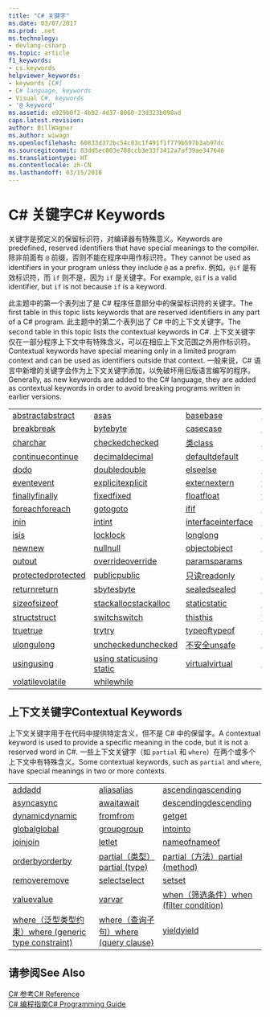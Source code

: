 ```yaml
---
title: "C# 关键字"
ms.date: 03/07/2017
ms.prod: .net
ms.technology:
- devlang-csharp
ms.topic: article
f1_keywords:
- cs.keywords
helpviewer_keywords:
- keywords [C#]
- C# language, keywords
- Visual C#, keywords
- '@ keyword'
ms.assetid: e929b0f2-4b92-4d37-8060-23d323b098ad
caps.latest.revision: 
author: BillWagner
ms.author: wiwagn
ms.openlocfilehash: 60833d372bc54c83c1f491f1f779b597b3ab97dc
ms.sourcegitcommit: 83dd5ec003e788ccb3e33f3412a7af39ae347646
ms.translationtype: HT
ms.contentlocale: zh-CN
ms.lasthandoff: 03/15/2018
---
```

# <a name="c-keywords"></a><span data-ttu-id="b42a6-102">C# 关键字</span><span class="sxs-lookup"><span data-stu-id="b42a6-102">C# Keywords</span></span>
<span data-ttu-id="b42a6-103">关键字是预定义的保留标识符，对编译器有特殊意义。</span><span class="sxs-lookup"><span data-stu-id="b42a6-103">Keywords are predefined, reserved identifiers that have special meanings to the compiler.</span></span> <span data-ttu-id="b42a6-104">除非前面有 `@` 前缀，否则不能在程序中用作标识符。</span><span class="sxs-lookup"><span data-stu-id="b42a6-104">They cannot be used as identifiers in your program unless they include `@` as a prefix.</span></span> <span data-ttu-id="b42a6-105">例如，`@if` 是有效标识符，而 `if` 则不是，因为 `if` 是关键字。</span><span class="sxs-lookup"><span data-stu-id="b42a6-105">For example, `@if` is a valid identifier, but `if` is not because `if` is a keyword.</span></span>  
  
 <span data-ttu-id="b42a6-106">此主题中的第一个表列出了是 C# 程序任意部分中的保留标识符的关键字。</span><span class="sxs-lookup"><span data-stu-id="b42a6-106">The first table in this topic lists keywords that are reserved identifiers in any part of a C# program.</span></span> <span data-ttu-id="b42a6-107">此主题中的第二个表列出了 C# 中的上下文关键字。</span><span class="sxs-lookup"><span data-stu-id="b42a6-107">The second table in this topic lists the contextual keywords in C#.</span></span> <span data-ttu-id="b42a6-108">上下文关键字仅在一部分程序上下文中有特殊含义，可以在相应上下文范围之外用作标识符。</span><span class="sxs-lookup"><span data-stu-id="b42a6-108">Contextual keywords have special meaning only in a limited program context and can be used as identifiers outside that context.</span></span> <span data-ttu-id="b42a6-109">一般来说，C# 语言中新增的关键字会作为上下文关键字添加，以免破坏用旧版语言编写的程序。</span><span class="sxs-lookup"><span data-stu-id="b42a6-109">Generally, as new keywords are added to the C# language, they are added as contextual keywords in order to avoid breaking programs written in earlier versions.</span></span>  
  
|||||  
|---|---|---|---|  
|[<span data-ttu-id="b42a6-110">abstract</span><span class="sxs-lookup"><span data-stu-id="b42a6-110">abstract</span></span>](../../../csharp/language-reference/keywords/abstract.md)|[<span data-ttu-id="b42a6-111">as</span><span class="sxs-lookup"><span data-stu-id="b42a6-111">as</span></span>](../../../csharp/language-reference/keywords/as.md)|[<span data-ttu-id="b42a6-112">base</span><span class="sxs-lookup"><span data-stu-id="b42a6-112">base</span></span>](../../../csharp/language-reference/keywords/base.md)|[<span data-ttu-id="b42a6-113">bool</span><span class="sxs-lookup"><span data-stu-id="b42a6-113">bool</span></span>](../../../csharp/language-reference/keywords/bool.md)|  
|[<span data-ttu-id="b42a6-114">break</span><span class="sxs-lookup"><span data-stu-id="b42a6-114">break</span></span>](../../../csharp/language-reference/keywords/break.md)|[<span data-ttu-id="b42a6-115">byte</span><span class="sxs-lookup"><span data-stu-id="b42a6-115">byte</span></span>](../../../csharp/language-reference/keywords/byte.md)|[<span data-ttu-id="b42a6-116">case</span><span class="sxs-lookup"><span data-stu-id="b42a6-116">case</span></span>](../../../csharp/language-reference/keywords/switch.md)|[<span data-ttu-id="b42a6-117">catch</span><span class="sxs-lookup"><span data-stu-id="b42a6-117">catch</span></span>](../../../csharp/language-reference/keywords/try-catch.md)|  
|[<span data-ttu-id="b42a6-118">char</span><span class="sxs-lookup"><span data-stu-id="b42a6-118">char</span></span>](../../../csharp/language-reference/keywords/char.md)|[<span data-ttu-id="b42a6-119">checked</span><span class="sxs-lookup"><span data-stu-id="b42a6-119">checked</span></span>](../../../csharp/language-reference/keywords/checked.md)|[<span data-ttu-id="b42a6-120">类</span><span class="sxs-lookup"><span data-stu-id="b42a6-120">class</span></span>](../../../csharp/language-reference/keywords/class.md)|[<span data-ttu-id="b42a6-121">const</span><span class="sxs-lookup"><span data-stu-id="b42a6-121">const</span></span>](../../../csharp/language-reference/keywords/const.md)|  
|[<span data-ttu-id="b42a6-122">continue</span><span class="sxs-lookup"><span data-stu-id="b42a6-122">continue</span></span>](../../../csharp/language-reference/keywords/continue.md)|[<span data-ttu-id="b42a6-123">decimal</span><span class="sxs-lookup"><span data-stu-id="b42a6-123">decimal</span></span>](../../../csharp/language-reference/keywords/decimal.md)|[<span data-ttu-id="b42a6-124">default</span><span class="sxs-lookup"><span data-stu-id="b42a6-124">default</span></span>](../../../csharp/language-reference/keywords/default.md)|[<span data-ttu-id="b42a6-125">delegate</span><span class="sxs-lookup"><span data-stu-id="b42a6-125">delegate</span></span>](../../../csharp/language-reference/keywords/delegate.md)|  
|[<span data-ttu-id="b42a6-126">do</span><span class="sxs-lookup"><span data-stu-id="b42a6-126">do</span></span>](../../../csharp/language-reference/keywords/do.md)|[<span data-ttu-id="b42a6-127">double</span><span class="sxs-lookup"><span data-stu-id="b42a6-127">double</span></span>](../../../csharp/language-reference/keywords/double.md)|[<span data-ttu-id="b42a6-128">else</span><span class="sxs-lookup"><span data-stu-id="b42a6-128">else</span></span>](../../../csharp/language-reference/keywords/if-else.md)|[<span data-ttu-id="b42a6-129">enum</span><span class="sxs-lookup"><span data-stu-id="b42a6-129">enum</span></span>](../../../csharp/language-reference/keywords/enum.md)|  
|[<span data-ttu-id="b42a6-130">event</span><span class="sxs-lookup"><span data-stu-id="b42a6-130">event</span></span>](../../../csharp/language-reference/keywords/event.md)|[<span data-ttu-id="b42a6-131">explicit</span><span class="sxs-lookup"><span data-stu-id="b42a6-131">explicit</span></span>](../../../csharp/language-reference/keywords/explicit.md)|[<span data-ttu-id="b42a6-132">extern</span><span class="sxs-lookup"><span data-stu-id="b42a6-132">extern</span></span>](../../../csharp/language-reference/keywords/extern.md)|[<span data-ttu-id="b42a6-133">false</span><span class="sxs-lookup"><span data-stu-id="b42a6-133">false</span></span>](../../../csharp/language-reference/keywords/false.md)|  
|[<span data-ttu-id="b42a6-134">finally</span><span class="sxs-lookup"><span data-stu-id="b42a6-134">finally</span></span>](../../../csharp/language-reference/keywords/try-finally.md)|[<span data-ttu-id="b42a6-135">fixed</span><span class="sxs-lookup"><span data-stu-id="b42a6-135">fixed</span></span>](../../../csharp/language-reference/keywords/fixed-statement.md)|[<span data-ttu-id="b42a6-136">float</span><span class="sxs-lookup"><span data-stu-id="b42a6-136">float</span></span>](../../../csharp/language-reference/keywords/float.md)|[<span data-ttu-id="b42a6-137">for</span><span class="sxs-lookup"><span data-stu-id="b42a6-137">for</span></span>](../../../csharp/language-reference/keywords/for.md)|  
|[<span data-ttu-id="b42a6-138">foreach</span><span class="sxs-lookup"><span data-stu-id="b42a6-138">foreach</span></span>](../../../csharp/language-reference/keywords/foreach-in.md)|[<span data-ttu-id="b42a6-139">goto</span><span class="sxs-lookup"><span data-stu-id="b42a6-139">goto</span></span>](../../../csharp/language-reference/keywords/goto.md)|[<span data-ttu-id="b42a6-140">if</span><span class="sxs-lookup"><span data-stu-id="b42a6-140">if</span></span>](../../../csharp/language-reference/keywords/if-else.md)|[<span data-ttu-id="b42a6-141">implicit</span><span class="sxs-lookup"><span data-stu-id="b42a6-141">implicit</span></span>](../../../csharp/language-reference/keywords/implicit.md)|  
|[<span data-ttu-id="b42a6-142">in</span><span class="sxs-lookup"><span data-stu-id="b42a6-142">in</span></span>](../../../csharp/language-reference/keywords/in.md)|[<span data-ttu-id="b42a6-143">int</span><span class="sxs-lookup"><span data-stu-id="b42a6-143">int</span></span>](../../../csharp/language-reference/keywords/int.md)|[<span data-ttu-id="b42a6-144">interface</span><span class="sxs-lookup"><span data-stu-id="b42a6-144">interface</span></span>](../../../csharp/language-reference/keywords/interface.md)|[<span data-ttu-id="b42a6-145">internal</span><span class="sxs-lookup"><span data-stu-id="b42a6-145">internal</span></span>](../../../csharp/language-reference/keywords/internal.md)|
|[<span data-ttu-id="b42a6-146">is</span><span class="sxs-lookup"><span data-stu-id="b42a6-146">is</span></span>](../../../csharp/language-reference/keywords/is.md)|[<span data-ttu-id="b42a6-147">lock</span><span class="sxs-lookup"><span data-stu-id="b42a6-147">lock</span></span>](../../../csharp/language-reference/keywords/lock-statement.md)|[<span data-ttu-id="b42a6-148">long</span><span class="sxs-lookup"><span data-stu-id="b42a6-148">long</span></span>](../../../csharp/language-reference/keywords/long.md)|[<span data-ttu-id="b42a6-149">namespace</span><span class="sxs-lookup"><span data-stu-id="b42a6-149">namespace</span></span>](../../../csharp/language-reference/keywords/namespace.md)|
|[<span data-ttu-id="b42a6-150">new</span><span class="sxs-lookup"><span data-stu-id="b42a6-150">new</span></span>](../../../csharp/language-reference/keywords/new.md)|[<span data-ttu-id="b42a6-151">null</span><span class="sxs-lookup"><span data-stu-id="b42a6-151">null</span></span>](../../../csharp/language-reference/keywords/null.md)|[<span data-ttu-id="b42a6-152">object</span><span class="sxs-lookup"><span data-stu-id="b42a6-152">object</span></span>](../../../csharp/language-reference/keywords/object.md)|[<span data-ttu-id="b42a6-153">operator</span><span class="sxs-lookup"><span data-stu-id="b42a6-153">operator</span></span>](../../../csharp/language-reference/keywords/operator.md)|
|[<span data-ttu-id="b42a6-154">out</span><span class="sxs-lookup"><span data-stu-id="b42a6-154">out</span></span>](../../../csharp/language-reference/keywords/out.md)|[<span data-ttu-id="b42a6-155">override</span><span class="sxs-lookup"><span data-stu-id="b42a6-155">override</span></span>](../../../csharp/language-reference/keywords/override.md)|[<span data-ttu-id="b42a6-156">params</span><span class="sxs-lookup"><span data-stu-id="b42a6-156">params</span></span>](../../../csharp/language-reference/keywords/params.md)|[<span data-ttu-id="b42a6-157">private</span><span class="sxs-lookup"><span data-stu-id="b42a6-157">private</span></span>](../../../csharp/language-reference/keywords/private.md)|
|[<span data-ttu-id="b42a6-158">protected</span><span class="sxs-lookup"><span data-stu-id="b42a6-158">protected</span></span>](../../../csharp/language-reference/keywords/protected.md)|[<span data-ttu-id="b42a6-159">public</span><span class="sxs-lookup"><span data-stu-id="b42a6-159">public</span></span>](../../../csharp/language-reference/keywords/public.md)|[<span data-ttu-id="b42a6-160">只读</span><span class="sxs-lookup"><span data-stu-id="b42a6-160">readonly</span></span>](../../../csharp/language-reference/keywords/readonly.md)|[<span data-ttu-id="b42a6-161">ref</span><span class="sxs-lookup"><span data-stu-id="b42a6-161">ref</span></span>](../../../csharp/language-reference/keywords/ref.md)|
|[<span data-ttu-id="b42a6-162">return</span><span class="sxs-lookup"><span data-stu-id="b42a6-162">return</span></span>](../../../csharp/language-reference/keywords/return.md)|[<span data-ttu-id="b42a6-163">sbyte</span><span class="sxs-lookup"><span data-stu-id="b42a6-163">sbyte</span></span>](../../../csharp/language-reference/keywords/sbyte.md)|[<span data-ttu-id="b42a6-164">sealed</span><span class="sxs-lookup"><span data-stu-id="b42a6-164">sealed</span></span>](../../../csharp/language-reference/keywords/sealed.md)|[<span data-ttu-id="b42a6-165">short</span><span class="sxs-lookup"><span data-stu-id="b42a6-165">short</span></span>](../../../csharp/language-reference/keywords/short.md)||
[<span data-ttu-id="b42a6-166">sizeof</span><span class="sxs-lookup"><span data-stu-id="b42a6-166">sizeof</span></span>](../../../csharp/language-reference/keywords/sizeof.md)|[<span data-ttu-id="b42a6-167">stackalloc</span><span class="sxs-lookup"><span data-stu-id="b42a6-167">stackalloc</span></span>](../../../csharp/language-reference/keywords/stackalloc.md)|[<span data-ttu-id="b42a6-168">static</span><span class="sxs-lookup"><span data-stu-id="b42a6-168">static</span></span>](../../../csharp/language-reference/keywords/static.md)|[<span data-ttu-id="b42a6-169">字符串</span><span class="sxs-lookup"><span data-stu-id="b42a6-169">string</span></span>](../../../csharp/language-reference/keywords/string.md)|
|[<span data-ttu-id="b42a6-170">struct</span><span class="sxs-lookup"><span data-stu-id="b42a6-170">struct</span></span>](../../../csharp/language-reference/keywords/struct.md)|[<span data-ttu-id="b42a6-171">switch</span><span class="sxs-lookup"><span data-stu-id="b42a6-171">switch</span></span>](../../../csharp/language-reference/keywords/switch.md)|[<span data-ttu-id="b42a6-172">this</span><span class="sxs-lookup"><span data-stu-id="b42a6-172">this</span></span>](../../../csharp/language-reference/keywords/this.md)|[<span data-ttu-id="b42a6-173">throw</span><span class="sxs-lookup"><span data-stu-id="b42a6-173">throw</span></span>](../../../csharp/language-reference/keywords/throw.md)|
|[<span data-ttu-id="b42a6-174">true</span><span class="sxs-lookup"><span data-stu-id="b42a6-174">true</span></span>](../../../csharp/language-reference/keywords/true.md)|[<span data-ttu-id="b42a6-175">try</span><span class="sxs-lookup"><span data-stu-id="b42a6-175">try</span></span>](../../../csharp/language-reference/keywords/try-catch.md)|[<span data-ttu-id="b42a6-176">typeof</span><span class="sxs-lookup"><span data-stu-id="b42a6-176">typeof</span></span>](../../../csharp/language-reference/keywords/typeof.md)|[<span data-ttu-id="b42a6-177">uint</span><span class="sxs-lookup"><span data-stu-id="b42a6-177">uint</span></span>](../../../csharp/language-reference/keywords/uint.md)|
|[<span data-ttu-id="b42a6-178">ulong</span><span class="sxs-lookup"><span data-stu-id="b42a6-178">ulong</span></span>](../../../csharp/language-reference/keywords/ulong.md)|[<span data-ttu-id="b42a6-179">unchecked</span><span class="sxs-lookup"><span data-stu-id="b42a6-179">unchecked</span></span>](../../../csharp/language-reference/keywords/unchecked.md)|[<span data-ttu-id="b42a6-180">不安全</span><span class="sxs-lookup"><span data-stu-id="b42a6-180">unsafe</span></span>](../../../csharp/language-reference/keywords/unsafe.md)|[<span data-ttu-id="b42a6-181">ushort</span><span class="sxs-lookup"><span data-stu-id="b42a6-181">ushort</span></span>](../../../csharp/language-reference/keywords/ushort.md)|
|[<span data-ttu-id="b42a6-182">using</span><span class="sxs-lookup"><span data-stu-id="b42a6-182">using</span></span>](../../../csharp/language-reference/keywords/using.md)|[<span data-ttu-id="b42a6-183">using static</span><span class="sxs-lookup"><span data-stu-id="b42a6-183">using static</span></span>](using-static.md)|[<span data-ttu-id="b42a6-184">virtual</span><span class="sxs-lookup"><span data-stu-id="b42a6-184">virtual</span></span>](../../../csharp/language-reference/keywords/virtual.md)|[<span data-ttu-id="b42a6-185">void</span><span class="sxs-lookup"><span data-stu-id="b42a6-185">void</span></span>](../../../csharp/language-reference/keywords/void.md)|
|[<span data-ttu-id="b42a6-186">volatile</span><span class="sxs-lookup"><span data-stu-id="b42a6-186">volatile</span></span>](../../../csharp/language-reference/keywords/volatile.md)|[<span data-ttu-id="b42a6-187">while</span><span class="sxs-lookup"><span data-stu-id="b42a6-187">while</span></span>](../../../csharp/language-reference/keywords/while.md)|

## <a name="contextual-keywords"></a><span data-ttu-id="b42a6-188">上下文关键字</span><span class="sxs-lookup"><span data-stu-id="b42a6-188">Contextual Keywords</span></span>  
 <span data-ttu-id="b42a6-189">上下文关键字用于在代码中提供特定含义，但不是 C# 中的保留字。</span><span class="sxs-lookup"><span data-stu-id="b42a6-189">A contextual keyword is used to provide a specific meaning in the code, but it is not a reserved word in C#.</span></span> <span data-ttu-id="b42a6-190">一些上下文关键字（如 `partial` 和 `where`）在两个或多个上下文中有特殊含义。</span><span class="sxs-lookup"><span data-stu-id="b42a6-190">Some contextual keywords, such as `partial` and `where`, have special meanings in two or more contexts.</span></span>  
  
||||  
|---|---|---|  
|[<span data-ttu-id="b42a6-191">add</span><span class="sxs-lookup"><span data-stu-id="b42a6-191">add</span></span>](../../../csharp/language-reference/keywords/add.md)|[<span data-ttu-id="b42a6-192">alias</span><span class="sxs-lookup"><span data-stu-id="b42a6-192">alias</span></span>](../../../csharp/language-reference/keywords/extern-alias.md)|[<span data-ttu-id="b42a6-193">ascending</span><span class="sxs-lookup"><span data-stu-id="b42a6-193">ascending</span></span>](../../../csharp/language-reference/keywords/ascending.md)|  
|[<span data-ttu-id="b42a6-194">async</span><span class="sxs-lookup"><span data-stu-id="b42a6-194">async</span></span>](../../../csharp/language-reference/keywords/async.md)|[<span data-ttu-id="b42a6-195">await</span><span class="sxs-lookup"><span data-stu-id="b42a6-195">await</span></span>](../../../csharp/language-reference/keywords/await.md)|[<span data-ttu-id="b42a6-196">descending</span><span class="sxs-lookup"><span data-stu-id="b42a6-196">descending</span></span>](../../../csharp/language-reference/keywords/descending.md)|  
|[<span data-ttu-id="b42a6-197">dynamic</span><span class="sxs-lookup"><span data-stu-id="b42a6-197">dynamic</span></span>](../../../csharp/language-reference/keywords/dynamic.md)|[<span data-ttu-id="b42a6-198">from</span><span class="sxs-lookup"><span data-stu-id="b42a6-198">from</span></span>](../../../csharp/language-reference/keywords/from-clause.md)|[<span data-ttu-id="b42a6-199">get</span><span class="sxs-lookup"><span data-stu-id="b42a6-199">get</span></span>](../../../csharp/language-reference/keywords/get.md)|  
|[<span data-ttu-id="b42a6-200">global</span><span class="sxs-lookup"><span data-stu-id="b42a6-200">global</span></span>](../../../csharp/language-reference/keywords/global.md)|[<span data-ttu-id="b42a6-201">group</span><span class="sxs-lookup"><span data-stu-id="b42a6-201">group</span></span>](../../../csharp/language-reference/keywords/group-clause.md)|[<span data-ttu-id="b42a6-202">into</span><span class="sxs-lookup"><span data-stu-id="b42a6-202">into</span></span>](../../../csharp/language-reference/keywords/into.md)|  
|[<span data-ttu-id="b42a6-203">join</span><span class="sxs-lookup"><span data-stu-id="b42a6-203">join</span></span>](../../../csharp/language-reference/keywords/join-clause.md)|[<span data-ttu-id="b42a6-204">let</span><span class="sxs-lookup"><span data-stu-id="b42a6-204">let</span></span>](../../../csharp/language-reference/keywords/let-clause.md)|[<span data-ttu-id="b42a6-205">nameof</span><span class="sxs-lookup"><span data-stu-id="b42a6-205">nameof</span></span>](nameof.md)|   
|[<span data-ttu-id="b42a6-206">orderby</span><span class="sxs-lookup"><span data-stu-id="b42a6-206">orderby</span></span>](../../../csharp/language-reference/keywords/orderby-clause.md)|[<span data-ttu-id="b42a6-207">partial（类型）</span><span class="sxs-lookup"><span data-stu-id="b42a6-207">partial (type)</span></span>](../../../csharp/language-reference/keywords/partial-type.md)|[<span data-ttu-id="b42a6-208">partial（方法）</span><span class="sxs-lookup"><span data-stu-id="b42a6-208">partial (method)</span></span>](../../../csharp/language-reference/keywords/partial-method.md)|   
|[<span data-ttu-id="b42a6-209">remove</span><span class="sxs-lookup"><span data-stu-id="b42a6-209">remove</span></span>](../../../csharp/language-reference/keywords/remove.md)|[<span data-ttu-id="b42a6-210">select</span><span class="sxs-lookup"><span data-stu-id="b42a6-210">select</span></span>](../../../csharp/language-reference/keywords/select-clause.md)|[<span data-ttu-id="b42a6-211">set</span><span class="sxs-lookup"><span data-stu-id="b42a6-211">set</span></span>](../../../csharp/language-reference/keywords/set.md)|   
|[<span data-ttu-id="b42a6-212">value</span><span class="sxs-lookup"><span data-stu-id="b42a6-212">value</span></span>](../../../csharp/language-reference/keywords/value.md)|[<span data-ttu-id="b42a6-213">var</span><span class="sxs-lookup"><span data-stu-id="b42a6-213">var</span></span>](../../../csharp/language-reference/keywords/var.md)|[<span data-ttu-id="b42a6-214">when（筛选条件）</span><span class="sxs-lookup"><span data-stu-id="b42a6-214">when (filter condition)</span></span>](when.md)|   
|[<span data-ttu-id="b42a6-215">where（泛型类型约束）</span><span class="sxs-lookup"><span data-stu-id="b42a6-215">where (generic type constraint)</span></span>](../../../csharp/language-reference/keywords/where-generic-type-constraint.md)|[<span data-ttu-id="b42a6-216">where（查询子句）</span><span class="sxs-lookup"><span data-stu-id="b42a6-216">where (query clause)</span></span>](../../../csharp/language-reference/keywords/where-clause.md)|[<span data-ttu-id="b42a6-217">yield</span><span class="sxs-lookup"><span data-stu-id="b42a6-217">yield</span></span>](../../../csharp/language-reference/keywords/yield.md)|  
  
## <a name="see-also"></a><span data-ttu-id="b42a6-218">请参阅</span><span class="sxs-lookup"><span data-stu-id="b42a6-218">See Also</span></span>  
 [<span data-ttu-id="b42a6-219">C# 参考</span><span class="sxs-lookup"><span data-stu-id="b42a6-219">C# Reference</span></span>](../../../csharp/language-reference/index.md)  
 [<span data-ttu-id="b42a6-220">C# 编程指南</span><span class="sxs-lookup"><span data-stu-id="b42a6-220">C# Programming Guide</span></span>](../../../csharp/programming-guide/index.md)

